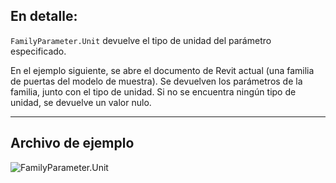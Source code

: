 ## En detalle:
`FamilyParameter.Unit` devuelve el tipo de unidad del parámetro especificado.

En el ejemplo siguiente, se abre el documento de Revit actual (una familia de puertas del modelo de muestra). Se devuelven los parámetros de la familia, junto con el tipo de unidad. Si no se encuentra ningún tipo de unidad, se devuelve un valor nulo.
___
## Archivo de ejemplo

![FamilyParameter.Unit](./Revit.Elements.FamilyParameter.Unit_img.jpg)
